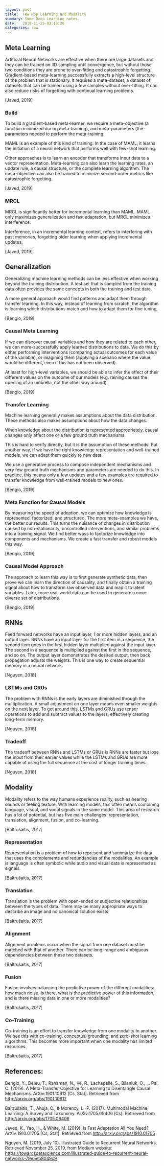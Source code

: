 ```yaml
---
layout: post
title:  Few Hop Learning and Modality
summary: Some Deep Learning notes.
date:   2019-11-25-03:18:20
categories: raw
---
```

## Meta Learning

Artificial Neural Networks are effective when there are large datasets and they can be trained on IID sampling until convergence, but without those two conditions they are prone to over-fitting and catastrophic forgetting. Gradient-based meta-learning successfully extracts a high-level structure of the problem that is stationary. It requires a meta-dataset, a dataset of datasets that can be trained using a few samples without over-fitting. It can also reduce risks of forgetting with continual learning problems.

[Javed, 2019]

### Build

To build a gradient-based meta-learner, we require a meta-objective (a function minimized during meta-training), and meta-parameters (the parameters needed to perform the meta-training.

MAML is an example of this kind of training. In the case of MAML, it learns the initiation of a neural network that performs well with few-shot learning.

Other approaches is to learn an encoder that transforms input data to a vector representation. Meta-learning can also learn the learning rates, an update rule, a causal structure, or the complete learning algorithm. The meta-objective can also be trained to minimize second-order metrics like catastrophic forgetting.

[Javed, 2019]

### MRCL

MRCL is significantly better for incremental learning than MAML. MAML only maximizes generalization and fast adaptation, but MRCL minimizes interference.

Interference, in an incremental learning context, refers to interfering with past memories, forgetting older learning when applying incremental updates.

[Javed, 2019]

## Generalization

Generalizing machine learning methods can be less effective when working beyond the training distribution. A test set that is sampled from the training data often provides the same concepts in both the training and test data.

A more general approach would find patterns and adapt them through transfer learning. In this way, instead of learning from scratch, the algorithm is learning which distributions match and how to adapt them for fine tuning.

[Bengio, 2019]

### Causal Meta Learning

If we can discover causal variables and how they are related to each other, we can more-successfully apply learned distributions to data. We do this by either performing interventions (comparing actual outcomes for each value of the variable), or imagining them (applying a scenario where the value would be different, even if this has not been observed).

At least for high-level variables, we should be able to infer the effect of their different values on the outcome of our models (e.g. raining causes the opening of an umbrella, not the other way around).

[Bengio, 2019]

### Transfer Learning

Machine learning generally makes assumptions about the data distribution. These methods also makes assumptions about how the data changes.

When knowledge about the distribution is represented appropriately, causal changes only affect one or a few ground truth mechanisms.

This is hard to verify directly, but it is the assumption of these methods. Put another way, if we have the right knowledge representation and well-trained models, we can adapt them quickly to new data.

We use a generative process to compose independent mechanisms and very few ground truth mechanisms and parameters are needed to do this. In practice, this means only a few updates and a few examples are required to transfer knowledge from well-trained models to new ones.

[Bengio, 2019]

### Meta Function for Causal Models

By measuring the speed of adoption, we can optimize how knowledge is represented, factorized, and structured. The more meta-examples we have, the better our results. This turns the nuisance of changes in distribution caused by non-stationarity, uncontrolled interventions, and similar problems into a training signal. We find better ways to factorize knowledge into components and mechanisms. We create a fast transfer and robust models this way.

[Bengio, 2019]

### Causal Model Approach

The approach to learn this way is to first generate synthetic data, then prove we can learn the direction of causality, and finally obtain a training signal about how to transform raw observed data and map it to latent variables. Later, more real-world data can be used to generate a more diverse set of distributions.

[Bengio, 2019]

## RNNs

Feed forward networks have an input layer, 1 or more hidden layers, and an output layer. RNNs have an input layer for the first item in a sequence, the second item goes in the first hidden layer multiplied against the input layer. The second in a sequence is multiplied against the first in the sequence, and so on. The output layer demonstrates the desired output, then back propagation adjusts the weights. This is one way to create sequential memory in a neural network.

[Nguyen, 2018]

### LSTMs and GRUs

The problem with RNNs is the early layers are diminished through the multiplication. A small adjustment on one layer means even smaller weights on the next layer. To get around this, LSTMs and GRUs use tensor operations to add and subtract values to the layers, effectively creating long-term memory.

[Nguyen, 2018]

### Tradeoff

The tradeoff between RNNs and LSTMs or GRUs is RNNs are faster but lose the input from their earlier values while the LSTMs and GRUs are more capable of using the full sequence at the cost of longer training times.

[Nguyen, 2018]

## Modality

Modality refers to the way humans experience reality, such as hearing sounds or feeling texture. With learning models, this often means combining language, visual, and vocal signals in the same model. This area of research has a lot of potential, but has five main challenges: representation, translation, alignment, fusion, and co-learning.

[Baltrušaitis, 2017]

### Representation

Representation is a problem of how to represent and summarize the data that uses the complements and redundancies of the modalities. An example is language is often symbolic while audio and visual data is represented as signals.

[Baltrušaitis, 2017]

### Translation

Translation is the problem with open-ended or subjective relationships between the types of data. There may be many appropriate ways to describe an image and no canonical solution exists.

[Baltrušaitis, 2017]

### Alignment

Alignment problems occur when the signal from one dataset must be matched with that of another. There can be long-range and ambiguous dependencies between these two datasets.

[Baltrušaitis, 2017]

### Fusion

Fusion involves balancing the predictive power of the different modalities: how much noise, is there, what is the predictive power of this information, and is there missing data in one or more modalities?

[Baltrušaitis, 2017]

### Co-Training

Co-training is an effort to transfer knowledge from one modality to another. We see this with co-training, conceptual grounding, and zero-shot learning algorithms. This becomes more important when one modality has limited resources.

[Baltrušaitis, 2017]


## References:

Bengio, Y., Deleu, T., Rahaman, N., Ke, R., Lachapelle, S., Bilaniuk, O., … Pal, C. (2019). A Meta-Transfer Objective for Learning to Disentangle Causal Mechanisms. ArXiv:1901.10912 [Cs, Stat]. Retrieved from http://arxiv.org/abs/1901.10912

Baltrušaitis, T., Ahuja, C., & Morency, L.-P. (2017). Multimodal Machine Learning: A Survey and Taxonomy. ArXiv:1705.09406 [Cs]. Retrieved from http://arxiv.org/abs/1705.09406

Javed, K., Yao, H., & White, M. (2019). Is Fast Adaptation All You Need? ArXiv:1910.01705 [Cs, Stat]. Retrieved from http://arxiv.org/abs/1910.01705

Nguyen, M. (2019, July 10). Illustrated Guide to Recurrent Neural Networks. Retrieved November 25, 2019, from Medium website: https://towardsdatascience.com/illustrated-guide-to-recurrent-neural-networks-79e5eb8049c9



